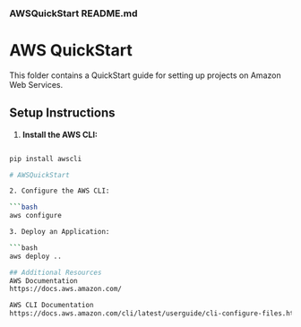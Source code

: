 
### AWSQuickStart README.md

# AWS QuickStart

This folder contains a QuickStart guide for setting up projects on Amazon Web Services.

## Setup Instructions

1. **Install the AWS CLI:**

```bash

pip install awscli

# AWSQuickStart

2. Configure the AWS CLI:

```bash
aws configure

3. Deploy an Application:

```bash
aws deploy ..

## Additional Resources
AWS Documentation
https://docs.aws.amazon.com/

AWS CLI Documentation
https://docs.aws.amazon.com/cli/latest/userguide/cli-configure-files.html
